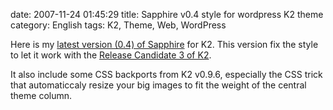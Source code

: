 date: 2007-11-24 01:45:29
title: Sapphire v0.4 style for wordpress K2 theme
category: English
tags: K2, Theme, Web, WordPress

Here is my [latest version (0.4) of Sapphire](http://kevin.deldycke.com/static/wordpress/wordpress-k2-style-sapphire-0.4.zip) for K2. This version fix the style to let it work with the [Release Candidate 3 of K2](http://getk2.com/2007/10/k2-release-candidate-3-released/).

It also include some CSS backports from K2 v0.9.6, especially the CSS trick that automaticcaly resize your big images to fit the weight of the  central theme column.
